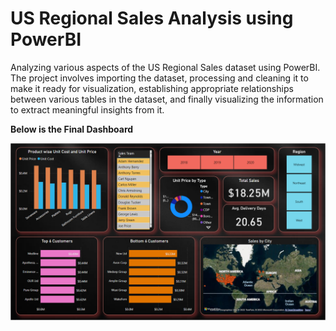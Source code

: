 # US Regional Sales Analysis using PowerBI
 Analyzing various aspects of the US Regional Sales dataset using PowerBI. The project involves importing the dataset, processing and cleaning it to make it ready for visualization, establishing appropriate relationships between various tables in the dataset, and finally visualizing the information to extract meaningful insights from it.


**Below is the Final Dashboard**

![Test Image 1](https://github.com/desaikun1996/US-Regional-Sales-Analysis-using-PowerBI/blob/main/FinalDashboard.png)
